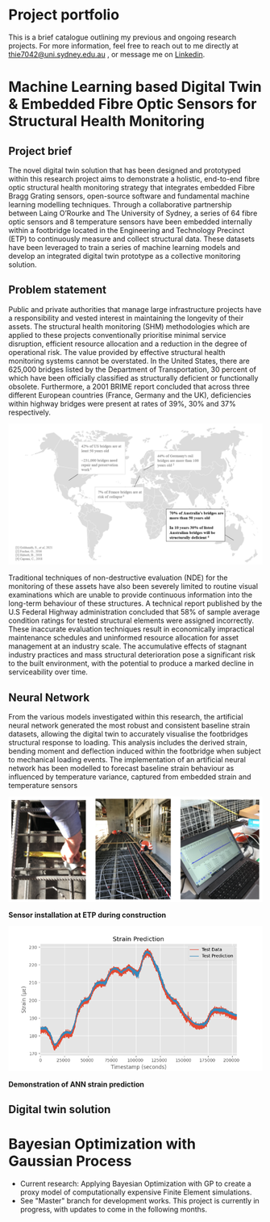 # Project portfolio
This is a brief catalogue outlining my previous and ongoing research projects. For more information, feel free to reach out to me directly at thie7042@uni.sydney.edu.au , or message me on [Linkedin](https://www.linkedin.com/in/tommy-hielscher-4a40771b6/).

# Machine Learning based Digital Twin & Embedded Fibre Optic Sensors for Structural Health Monitoring
## Project brief
The novel digital twin solution that has been designed and prototyped within this research project aims to demonstrate a holistic, end-to-end fibre optic structural health monitoring strategy that integrates embedded Fibre Bragg Grating sensors, open-source software and fundamental machine learning modelling techniques. Through a collaborative partnership between Laing O’Rourke and The University of Sydney, a series of 64 fibre optic sensors and 8 temperature sensors have been embedded internally within a footbridge located in the Engineering and Technology Precinct (ETP) to continuously measure and collect structural data. These datasets have been leveraged to train a series of machine learning models and develop an integrated digital twin prototype as a collective monitoring solution.

## Problem statement 
Public and private authorities that manage large infrastructure projects have a responsibility and vested interest in maintaining the longevity of their assets. The structural health monitoring (SHM) methodologies which are applied to these projects conventionally prioritise minimal service disruption, efficient resource allocation and a reduction in the degree of operational risk. The value provided by effective structural health monitoring systems cannot be overstated. In the United States, there are 625,000 bridges listed by the Department of Transportation, 30 percent of which have been officially classified as structurally deficient or functionally obsolete. Furthermore, a 2001 BRIME report concluded that across three different European countries (France, Germany and the UK), deficiencies within highway bridges were present at rates of 39%, 30% and 37% respectively. 

![](https://github.com/thie7042/Tommy_Portfolio/blob/main/Images/Global%20SHM%20Stats.PNG)

Traditional techniques of non-destructive evaluation (NDE) for the monitoring of these assets have also been severely limited to routine visual examinations which are unable to provide continuous information into the long-term behaviour of these structures. A technical report published by the U.S Federal Highway administration concluded that 58% of sample average condition ratings for tested structural elements were assigned incorrectly.  These inaccurate evaluation techniques result in economically impractical maintenance schedules and uninformed resource allocation for asset management at an industry scale. The accumulative effects of stagnant industry practices and mass structural deterioration pose a significant risk to the built environment, with the potential to produce a marked decline in serviceability over time.

## Neural Network
From the various models investigated within this research, the artificial neural network generated the most robust and consistent baseline strain datasets, allowing the digital twin to accurately visualise the footbridges structural response to loading. This analysis includes the derived strain, bending moment and deflection induced within the footbridge when subject to mechanical loading events. The implementation of an artificial neural network has been modelled to forecast baseline strain behaviour as influenced by temperature variance, captured from embedded strain and temperature sensors


  ![](https://github.com/thie7042/Tommy_Portfolio/blob/main/Images/Sensor%20Installation.png)
  
  **Sensor installation at ETP during construction**

  ![](https://github.com/thie7042/Tommy_Portfolio/blob/main/Images/ANN%20strain%20prediction.png)
  
  **Demonstration of ANN strain prediction**


## Digital twin solution



# Bayesian Optimization with Gaussian Process 
* Current research: Applying Bayesian Optimization with GP to create a proxy model of computationally expensive Finite Element simulations.
* See "Master" branch for development works. This project is currently in progress, with updates to come in the following months.

